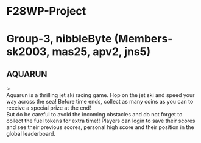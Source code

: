 # F28WP-Project
# Group-3, nibbleByte (Members- sk2003, mas25, apv2, jns5)
<h2><strong>AQUARUN</strong></h2>><br>
Aquarun is a thrilling jet ski racing game. Hop on the jet ski and speed your way across the sea! Before time ends, collect as many coins as you can to receive a special prize at the end! <br> 
But do be careful to avoid the incoming obstacles and do not forget to collect the fuel tokens for extra time!!
Players can login to save their scores and see their previous scores, personal high score and their position in the global leaderboard.
